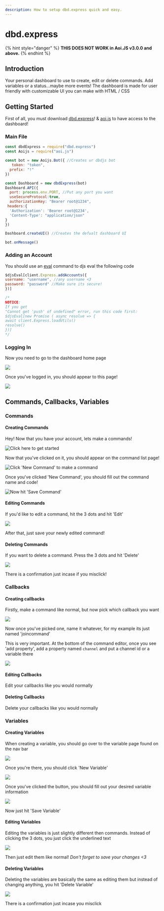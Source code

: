 ```yaml
---
description: How to setup dbd.express quick and easy.
---
```


# dbd.express

{% hint style="danger" %}
**THIS DOES NOT WORK in Aoi.JS v3.0.0 and above.**
{% endhint %}

## Introduction

Your personal dashboard to use to create, edit or delete commands. Add variables or a status...maybe more events! The dashboard is made for user friendly with customizable UI you can make with HTML / CSS

## Getting Started

First of all, you must download [dbd.express](https://www.npmjs.com/package/dbd.express)! & [aoi.js](https://www.npmjs.com/package/aoi.js) to have access to the dashboard!

### Main File

```javascript
const dbdExpress = require("dbd.express")
const Aoijs = require("aoi.js")

const bot = new Aoijs.Bot({ //Creates ur dbdjs bot
   token: "token",
  prefix: "!"
})

const Dashboard = new dbdExpress(bot)
Dashboard.API({
  port: process.env.PORT, //Put any port you want
  useSecureProtocol:true,
  authorizationKey: "Bearer root@1234",
 headers:{
  'Authorization': 'Bearer root@1234',
  'Content-Type': "application/json"
}
})

Dashboard.createUI() //Creates the defualt dashboard UI

bot.onMessage()
```

### Adding an Account

You should use an [eval](../../functions/usdeval.md) command to djs eval the following code

```javascript
$djsEval[client.Express.addAccounts({
username: "username", //any username <3
password: "password" //Make sure its secure!
})]

/*
NOTICE:
If you get
"Cannot get 'push' of undefined" error, run this code first:
$djsEval[new Promise ( async resolve => {
await client.Express.loadUtils()
resolve()
})]
*/
```

### Logging In

Now you need to go to the dashboard home page

![](../../.gitbook/assets/image%20%2866%29.png)

Once you've logged in, you should appear to this page!

![](../../.gitbook/assets/image%20%2819%29.png)

## Commands, Callbacks, Variables

### Commands

#### Creating Commands

Hey! Now that you have your account, lets make a commands!

![Click here to get started](../../.gitbook/assets/image%20%2856%29.png)

Now that you've clicked on it, you should appear on the command list page!

![Click &apos;New Command&apos; to make a command](../../.gitbook/assets/image%20%2837%29.png)

Once you've clicked 'New Command', you should fill out the command name and code!

![Now hit &apos;Save Command&apos;](../../.gitbook/assets/image%20%2869%29.png)

#### Editing Commands

If you'd like to edit a command, hit the 3 dots and hit 'Edit'

![](../../.gitbook/assets/image%20%2843%29.png)

After that, just save your newly edited command!

#### Deleting Commands

If you want to delete a command. Press the 3 dots and hit 'Delete'

![](../../.gitbook/assets/image%20%2858%29.png)

There is a confirmation just incase if you misclick!

### Callbacks

#### Creating callbacks

Firstly, make a command like normal, but now pick which callback you want

![](../../.gitbook/assets/image%20%2872%29.png)

Now once you've picked one, name it whatever, for my example its just named 'joincommand'

This is very important. At the bottom of the command editor, once you see 'add property', add a property named `channel` and put a channel id or a variable there

![](../../.gitbook/assets/image%20%2849%29.png)

#### Editing Callbacks

Edit your callbacks like you would normally

#### Deleting Callbacks

Delete your callbacks like you would normally

### Variables

#### Creating Variables

When creating a variable, you should go over to the variable page found on the nav bar

![](../../.gitbook/assets/image%20%2868%29.png)

Once you're there, you should click 'New Variable'

![](../../.gitbook/assets/image.png)

Once you've clicked the button, you should fill out your desired variable information

![](../../.gitbook/assets/image%20%2870%29.png)

Now just hit 'Save Variable' 

#### Editing Variables

Editing the variables is just slightly different then commands. Instead of clicking the 3 dots, you just click the underlined text

![](../../.gitbook/assets/image%20%2851%29.png)

Then just edit them like normal! _Don't forget to save your changes &lt;3_

#### Deleting Variables

Deleting the variables are basically the same as editing them but instead of changing anything, you hit 'Delete Variable'

![](../../.gitbook/assets/image%20%2817%29.png)

There is a confirmation just incase you misclick

